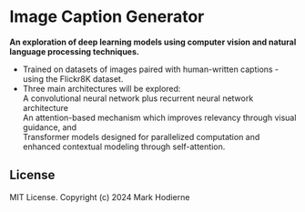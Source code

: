 # Image Caption Generator
**An exploration of deep learning models using computer vision and natural language processing techniques.**

- Trained on datasets of images paired with human-written captions - using the Flickr8K dataset.
- Three main architectures will be explored:  
A convolutional neural network plus recurrent neural network architecture  
An attention-based mechanism which improves relevancy through visual guidance, and  
Transformer models designed for parallelized computation and enhanced contextual modeling through self-attention.


## License

MIT License.
Copyright (c) 2024 Mark Hodierne
